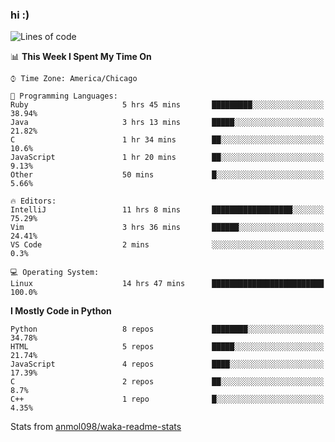 ### hi :)

<!--START_SECTION:waka-->
![Lines of code](https://img.shields.io/badge/From%20Hello%20World%20I%27ve%20Written-792196%20lines%20of%20code-blue)

📊 **This Week I Spent My Time On** 

```text
⌚︎ Time Zone: America/Chicago

💬 Programming Languages: 
Ruby                     5 hrs 45 mins       █████████░░░░░░░░░░░░░░░░   38.94% 
Java                     3 hrs 13 mins       █████░░░░░░░░░░░░░░░░░░░░   21.82% 
C                        1 hr 34 mins        ██░░░░░░░░░░░░░░░░░░░░░░░   10.6% 
JavaScript               1 hr 20 mins        ██░░░░░░░░░░░░░░░░░░░░░░░   9.13% 
Other                    50 mins             █░░░░░░░░░░░░░░░░░░░░░░░░   5.66%

🔥 Editors: 
IntelliJ                 11 hrs 8 mins       ██████████████████░░░░░░░   75.29% 
Vim                      3 hrs 36 mins       ██████░░░░░░░░░░░░░░░░░░░   24.41% 
VS Code                  2 mins              ░░░░░░░░░░░░░░░░░░░░░░░░░   0.3%

💻 Operating System: 
Linux                    14 hrs 47 mins      █████████████████████████   100.0%

```

**I Mostly Code in Python** 

```text
Python                   8 repos             ████████░░░░░░░░░░░░░░░░░   34.78% 
HTML                     5 repos             █████░░░░░░░░░░░░░░░░░░░░   21.74% 
JavaScript               4 repos             ████░░░░░░░░░░░░░░░░░░░░░   17.39% 
C                        2 repos             ██░░░░░░░░░░░░░░░░░░░░░░░   8.7% 
C++                      1 repo              █░░░░░░░░░░░░░░░░░░░░░░░░   4.35%

```



<!--END_SECTION:waka-->

Stats from [anmol098/waka-readme-stats](https://github.com/anmol098/waka-readme-stats)